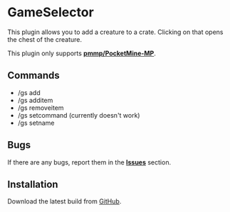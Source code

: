 # GameSelector

This plugin allows you to add a creature to a crate. Clicking on that opens the chest of the creature.

This plugin only supports **[pmmp/PocketMine-MP](https://github.com/pmmp/PocketMine-MP)**.

## Commands
- /gs add
- /gs additem
- /gs removeitem
- /gs setcommand (currently doesn't work)
- /gs setname

## Bugs
If there are any bugs, report them in the **[Issues](https://github.com/BlockNetworks/GameSelector/issues)** section.

## Installation
Download the latest build from [GitHub](https://github.com/BlockNetworks/GameSelector/releases).
